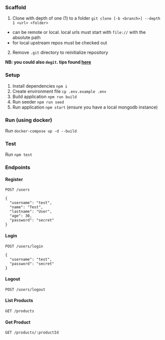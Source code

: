 ### Scaffold
1. Clone with depth of one (1) to a folder `git clone [-b <branch>] --depth 1 <url> <folder>`
  - <url> can be remote or local. local urls must start with `file://` with the absolute path
  - <branch> for local upstream repos must be checked out
2. Remove `.git` directory to reinitialize repository

__NB: you could also `degit`. tips found [here](https://bharathvaj.me/blog/scaffolding-new-project-using-template)__

### Setup
1. Install dependencies `npm i` 
2. Create environment file `cp .env.example .env`
3. Build application `npm run build`
4. Run seeder `npm run seed`
5. Run application `npm start` (ensure you have a local mongodb instance)

### Run (using docker)
Run `docker-compose up -d --build`

### Test
Run `npm test`

### Endpoints

#### Register
```
POST /users

{
  "username": "test",
  "name": "Test",
  "lastname": "User",
  "age": 30,
  "password": "secret"
}
```

#### Login
```
POST /users/login

{
  "username": "test",
  "password": "secret"
}
```

#### Logout
```
POST /users/logout
```

#### List Products
```
GET /products
```

#### Get Product
```
GET /products/:productId
```
